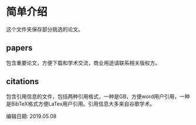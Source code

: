 # 简单介绍

这个文件夹保存部分挑选的论文。

## papers

包含重要论文，方便下载和学术交流，商业用途请联系相关版权方。

## citations

包含引用信息的文件，包括两种引用格式，一种是GB，方便word用户引用，一种是BibTeX格式方便LaTex用户引用。引用信息大多来自谷歌学术。





编辑日期: 2019.05.08
